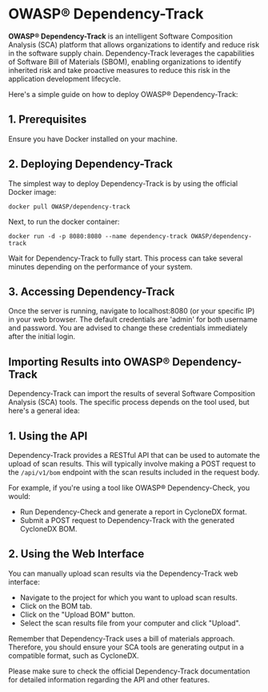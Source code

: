 # OWASP® Dependency-Track

**OWASP® Dependency-Track** is an intelligent Software Composition Analysis (SCA) platform that allows organizations to identify and reduce risk in the software supply chain. Dependency-Track leverages the capabilities of Software Bill of Materials (SBOM), enabling organizations to identify inherited risk and take proactive measures to reduce this risk in the application development lifecycle.

Here's a simple guide on how to deploy OWASP® Dependency-Track:

## 1. Prerequisites

Ensure you have Docker installed on your machine.

## 2. Deploying Dependency-Track

The simplest way to deploy Dependency-Track is by using the official Docker image:

```docker pull OWASP/dependency-track```

Next, to run the docker container:

```docker run -d -p 8080:8080 --name dependency-track OWASP/dependency-track```

Wait for Dependency-Track to fully start. This process can take several minutes depending on the performance of your system.

## 3. Accessing Dependency-Track

Once the server is running, navigate to localhost:8080 (or your specific IP) in your web browser. The default credentials are 'admin' for both username and password. You are advised to change these credentials immediately after the initial login.

## Importing Results into OWASP® Dependency-Track

Dependency-Track can import the results of several Software Composition Analysis (SCA) tools. The specific process depends on the tool used, but here's a general idea:

## 1. Using the API

Dependency-Track provides a RESTful API that can be used to automate the upload of scan results. This will typically involve making a POST request to the `/api/v1/bom` endpoint with the scan results included in the request body.

For example, if you're using a tool like OWASP® Dependency-Check, you would:

- Run Dependency-Check and generate a report in CycloneDX format.
- Submit a POST request to Dependency-Track with the generated CycloneDX BOM.

## 2. Using the Web Interface

You can manually upload scan results via the Dependency-Track web interface:

- Navigate to the project for which you want to upload scan results.
- Click on the BOM tab.
- Click on the "Upload BOM" button.
- Select the scan results file from your computer and click "Upload".

Remember that Dependency-Track uses a bill of materials approach. Therefore, you should ensure your SCA tools are generating output in a compatible format, such as CycloneDX.

Please make sure to check the official Dependency-Track documentation for detailed information regarding the API and other features.
